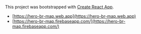 This project was bootstrapped with [Create React App](https://github.com/facebook/create-react-app).

- [https://hero-br-map.web.app](https://hero-br-map.web.app)
- [https://hero-br-map.firebaseapp.com/](https://hero-br-map.firebaseapp.com/)
